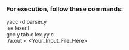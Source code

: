 ### For execution, follow these commands:
yacc -d parser.y
<br>lex lexer.l
<br>gcc y.tab.c lex.yy.c
<br>./a.out < <Your_Input_File_Here>
